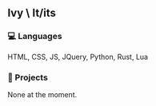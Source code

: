 
## Ivy \ It/its

### 💻 Languages

HTML, CSS, JS, JQuery, Python, Rust, Lua

### 📃 Projects

None at the moment.
